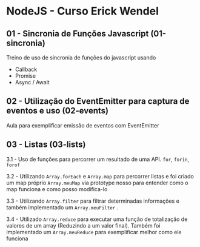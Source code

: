 # NodeJS - Curso Erick Wendel

## 01 - Sincronia de Funções Javascript (01-sincronia)

Treino de uso de sincronia de funções do javascript usando

- Callback
- Promise
- Async / Await

## 02 - Utilização do EventEmitter para captura de eventos e uso (02-events)

Aula para exemplificar emissão de eventos com EventEmitter

## 03 - Listas (03-lists)

3.1 - Uso de funções para percorrer um resultado de uma API.
`for`, `forin`, `forof`

3.2 - Utilizando `Array.forEach` e `Array.map` para percorrer listas e foi criado um map próprio `Array.meuMap` via prototype nosso para entender como o map funciona e como posso modifica-lo

3.3 - Utilizando `Array.filter` para filtrar determinadas informações e também
implementado um `Array.meuFilter` .

3.4 - Utilizado `Array.reduce` para executar uma função de totalização de valores de um array (Reduzindo a um valor final).
Também foi implementado um `Array.meuReduce` para exemplificar melhor como ele funciona
